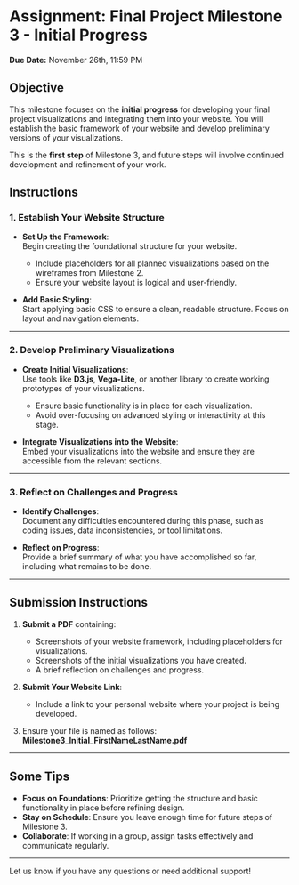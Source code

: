 # Assignment: Final Project Milestone 3 - Initial Progress

**Due Date:** November 26th, 11:59 PM

## Objective

This milestone focuses on the **initial progress** for developing your final project visualizations and integrating them into your website. You will establish the basic framework of your website and develop preliminary versions of your visualizations.

This is the **first step** of Milestone 3, and future steps will involve continued development and refinement of your work.

## Instructions

### 1. Establish Your Website Structure

- **Set Up the Framework**:  
  Begin creating the foundational structure for your website.  
  - Include placeholders for all planned visualizations based on the wireframes from Milestone 2.  
  - Ensure your website layout is logical and user-friendly.

- **Add Basic Styling**:  
  Start applying basic CSS to ensure a clean, readable structure. Focus on layout and navigation elements.

---

### 2. Develop Preliminary Visualizations

- **Create Initial Visualizations**:  
  Use tools like **D3.js**, **Vega-Lite**, or another library to create working prototypes of your visualizations.  
  - Ensure basic functionality is in place for each visualization.  
  - Avoid over-focusing on advanced styling or interactivity at this stage.  

- **Integrate Visualizations into the Website**:  
  Embed your visualizations into the website and ensure they are accessible from the relevant sections.  

---

### 3. Reflect on Challenges and Progress

- **Identify Challenges**:  
  Document any difficulties encountered during this phase, such as coding issues, data inconsistencies, or tool limitations.  

- **Reflect on Progress**:  
  Provide a brief summary of what you have accomplished so far, including what remains to be done.  

---

## Submission Instructions

1. **Submit a PDF** containing:
   - Screenshots of your website framework, including placeholders for visualizations.  
   - Screenshots of the initial visualizations you have created.  
   - A brief reflection on challenges and progress.  

2. **Submit Your Website Link**:  
   - Include a link to your personal website where your project is being developed.  

3. Ensure your file is named as follows:  
   **Milestone3_Initial_FirstNameLastName.pdf**

---

## Some Tips

- **Focus on Foundations**: Prioritize getting the structure and basic functionality in place before refining design.  
- **Stay on Schedule**: Ensure you leave enough time for future steps of Milestone 3.  
- **Collaborate**: If working in a group, assign tasks effectively and communicate regularly.  

---


Let us know if you have any questions or need additional support!
